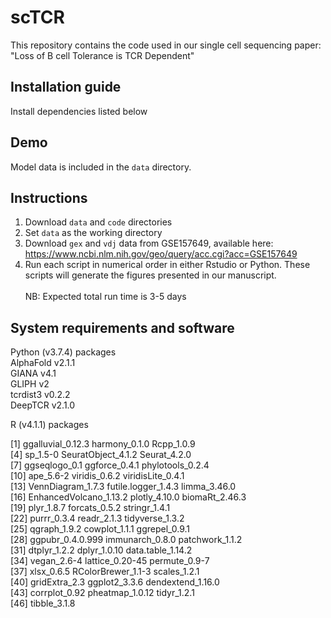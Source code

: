 # scTCR

This repository contains the code used in our single cell sequencing paper: "Loss of B cell Tolerance is TCR Dependent"

## Installation guide
Install dependencies listed below

## Demo
Model data is included in the `data` directory.

## Instructions
1. Download `data` and `code` directories
2. Set `data` as the working directory
3. Download `gex` and `vdj` data from GSE157649, available here: https://www.ncbi.nlm.nih.gov/geo/query/acc.cgi?acc=GSE157649
4. Run each script in numerical order in either Rstudio or Python.  These scripts will generate the figures presented in our manuscript.\
\
NB: Expected total run time is 3-5 days

## System requirements and software

Python (v3.7.4) packages\
AlphaFold v2.1.1\
GIANA v4.1\
GLIPH v2\
tcrdist3 v0.2.2\
DeepTCR v2.1.0


R (v4.1.1) packages

 [1] ggalluvial_0.12.3      harmony_0.1.0          Rcpp_1.0.9            
 [4] sp_1.5-0               SeuratObject_4.1.2     Seurat_4.2.0          
 [7] ggseqlogo_0.1          ggforce_0.4.1          phylotools_0.2.4      
[10] ape_5.6-2              viridis_0.6.2          viridisLite_0.4.1     
[13] VennDiagram_1.7.3      futile.logger_1.4.3    limma_3.46.0          
[16] EnhancedVolcano_1.13.2 plotly_4.10.0          biomaRt_2.46.3        
[19] plyr_1.8.7             forcats_0.5.2          stringr_1.4.1         
[22] purrr_0.3.4            readr_2.1.3            tidyverse_1.3.2       
[25] qgraph_1.9.2           cowplot_1.1.1          ggrepel_0.9.1         
[28] ggpubr_0.4.0.999       immunarch_0.8.0        patchwork_1.1.2       
[31] dtplyr_1.2.2           dplyr_1.0.10           data.table_1.14.2     
[34] vegan_2.6-4            lattice_0.20-45        permute_0.9-7         
[37] xlsx_0.6.5             RColorBrewer_1.1-3     scales_1.2.1          
[40] gridExtra_2.3          ggplot2_3.3.6          dendextend_1.16.0     
[43] corrplot_0.92          pheatmap_1.0.12        tidyr_1.2.1           
[46] tibble_3.1.8     



